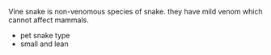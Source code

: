 Vine snake is non-venomous species of snake. they have mild venom which cannot affect mammals.

* pet snake type
* small and lean